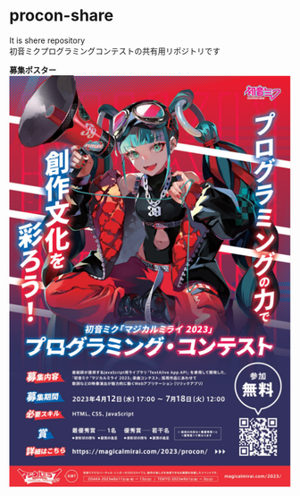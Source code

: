# procon-share
It is shere repository<br>
初音ミクプログラミングコンテストの共有用リポジトリです<br>
<div id='img'><b>募集ポスター</b><br>
<img src='https://github.com/TUBUAN-39/procon-share/blob/main/procon-poster.png'></div>
